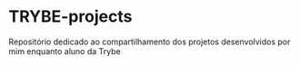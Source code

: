 # TRYBE-projects
Repositório dedicado ao compartilhamento dos projetos desenvolvidos por mim enquanto aluno da Trybe
